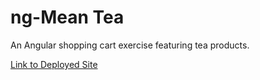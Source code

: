 # ng-Mean Tea

An Angular shopping cart exercise featuring tea products.

[Link to Deployed Site](https://ng-mean-tea.firebaseapp.com/)
